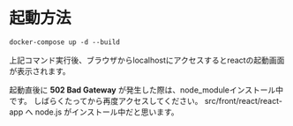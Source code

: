 # 起動方法
```markdown
docker-compose up -d --build
```
上記コマンド実行後、ブラウザからlocalhostにアクセスするとreactの起動画面が表示されます。

起動直後に **502 Bad Gateway** が発生した際は、node_moduleインストール中です。
しばらくたってから再度アクセスしてください。
src/front/react/react-app へ node.js がインストール中だと思います。
